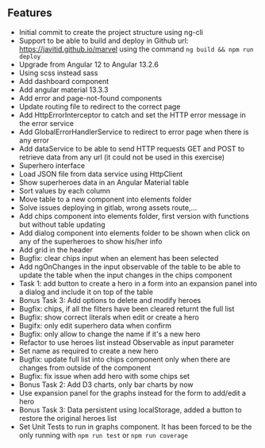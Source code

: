 ## Features
- Initial commit to create the project structure using ng-cli
- Support to be able to build and deploy in Github url: https://javitid.github.io/marvel using the command `ng build && npm run deploy`
- Upgrade from Angular 12 to Angular 13.2.6
- Using scss instead sass
- Add dashboard component
- Add angular material 13.3.3
- Add error and page-not-found components
- Update routing file to redirect to the correct page
- Add HttpErrorInterceptor to catch and set the HTTP error message in the error service
- Add GlobalErrorHandlerService to redirect to error page when there is any error
- Add dataService to be able to send HTTP requests GET and POST to retrieve data from any url (it could not be used in this exercise)
- Superhero interface
- Load JSON file from data service using HttpClient
- Show superheroes data in an Angular Material table
- Sort values by each column
- Move table to a new component into elements folder
- Solve issues deploying in gitlab, wrong assets route,...
- Add chips component into elements folder, first version with functions but without table updating
- Add dialog component into elements folder to be shown when click on any of the superheroes to show his/her info
- Add grid in the header
- Bugfix: clear chips input when an element has been selected
- Add ngOnChanges in the input observable of the table to be able to update the table when the input changes in the chips component
- Task 1: add button to create a hero in a form into an expansion panel into a dialog and include it on top of the table
- Bonus Task 3: Add options to delete and modify heroes
- Bugfix: chips, if all the filters have been cleared returnt the full list
- Bugfix: show correct literals when edit or create a hero
- Bugifx: only edit superhero data when confirm
- Bugfix: only allow to change the name if it's a new hero
- Refactor to use heroes list instead Observable as input parameter
- Set name as required to create a new hero
- Bugfix: update full list into chips component only when there are changes from outside of the component
- Bugfix: fix issue when add hero with some chips set
- Bonus Task 2: Add D3 charts, only bar charts by now
- Use expansion panel for the graphs instead for the form to add/edit a hero
- Bonus Task 3: Data persistent using localStorage, added a button to restore the original heroes list
- Set Unit Tests to run in graphs component. It has been forced to be the only running with `npm run test` or `npm run coverage`